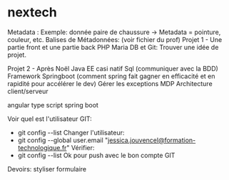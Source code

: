 # nextech
Metadata : <information qui se rapporte au contenu>
Exemple: donnée paire de chaussure -> Metadata = pointure, couleur, etc.
Balises de Métadonnées: (voir fichier du prof)
Projet 1 -
Une partie front et une partie back
PHP Maria DB et Git: Trouver une idée de projet.

Projet 2 - Après Noël
Java EE casi natif 
Sql (communiquer avec la BDD)
Framework Springboot (comment spring fait gagner en efficacité et en rapidité pour accélérer le dev)
Gérer les exceptions
MDP
Architecture client/serveur

angular
type script
spring boot

Voir quel est l'utilisateur GIT:
- git config --list
Changer l'utilisateur:
- git config --global user.email "jessica.jouvencel@formation-technologique.fr"
Vérifier:
- git config --list
Ok pour push avec le bon compte GIT

Devoirs:
styliser formulaire

